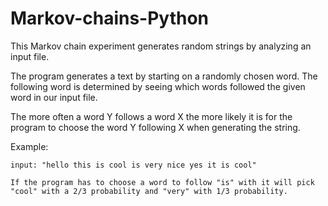 # Markov-chains-Python

This Markov chain experiment generates random strings by analyzing an input file.

The program generates a text by starting on a randomly chosen word. The following word is determined by seeing which words followed the given word in our input file.

The more often a word Y follows a word X the more likely it is for the program to choose the word Y following X when generating the string.

Example:

	input: "hello this is cool is very nice yes it is cool"

	If the program has to choose a word to follow "is" with it will pick "cool" with a 2/3 probability and "very" with 1/3 probability.
